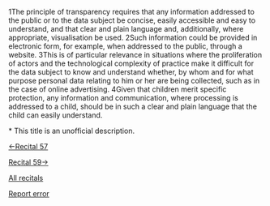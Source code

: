 
1The principle of transparency requires that any information addressed to the public or to the data subject be concise, easily accessible and easy to understand, and that clear and plain language and, additionally, where appropriate, visualisation be used. 2Such information could be provided in electronic form, for example, when addressed to the public, through a website. 3This is of particular relevance in situations where the proliferation of actors and the technological complexity of practice make it difficult for the data subject to know and understand whether, by whom and for what purpose personal data relating to him or her are being collected, such as in the case of online advertising. 4Given that children merit specific protection, any information and communication, where processing is addressed to a child, should be in such a clear and plain language that the child can easily understand.


\* This title is an unofficial description.




[←Recital 57](https://gdpr-info.eu/recitals/no-57/ "57 - Additional Data for Identification Purposes")


[Recital 59→](https://gdpr-info.eu/recitals/no-59/ "59 - Procedures for the Exercise of the Rights of the Data Subjects")


[All recitals](https://gdpr-info.eu/recitals/)

[Report error](https://gdpr-info.eu/gf/?TB_iframe=true&height=306 "Your message")

